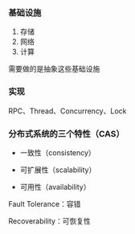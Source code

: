 ### 基础设施

1. 存储
2. 网络
3. 计算

需要做的是抽象这些基础设施


### 实现

RPC、Thread、Concurrency、Lock


### 分布式系统的三个特性（CAS）

* 一致性（consistency）

* 可扩展性（scalability）

* 可用性（availability）

Fault Tolerance：容错

Recoverability：可恢复性
